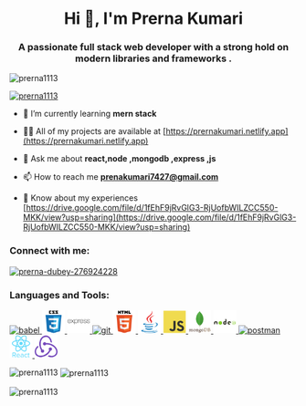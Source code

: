 <h1 align="center">Hi 👋, I'm Prerna Kumari</h1>
<h3 align="center">A passionate full stack web developer with a strong hold on modern libraries and frameworks .</h3>

<p align="left"> <img src="https://komarev.com/ghpvc/?username=prerna1113&label=Profile%20views&color=0e75b6&style=flat" alt="prerna1113" /> </p>

<p align="left"> <a href="https://github.com/ryo-ma/github-profile-trophy"><img src="https://github-profile-trophy.vercel.app/?username=prerna1113" alt="prerna1113" /></a> </p>

- 🌱 I’m currently learning **mern stack**

- 👨‍💻 All of my projects are available at [https://prernakumari.netlify.app](https://prernakumari.netlify.app)

- 💬 Ask me about **react,node ,mongodb ,express ,js**

- 📫 How to reach me **prenakumari7427@gmail.com**

- 📄 Know about my experiences [https://drive.google.com/file/d/1fEhF9jRvGlG3-RjUofbWILZCC550-MKK/view?usp=sharing](https://drive.google.com/file/d/1fEhF9jRvGlG3-RjUofbWILZCC550-MKK/view?usp=sharing)

<h3 align="left">Connect with me:</h3>
<p align="left">
<a href="https://linkedin.com/in/prerna-dubey-276924228" target="blank"><img align="center" src="https://raw.githubusercontent.com/rahuldkjain/github-profile-readme-generator/master/src/images/icons/Social/linked-in-alt.svg" alt="prerna-dubey-276924228" height="30" width="40" /></a>
</p>

<h3 align="left">Languages and Tools:</h3>
<p align="left"> <a href="https://babeljs.io/" target="_blank" rel="noreferrer"> <img src="https://www.vectorlogo.zone/logos/babeljs/babeljs-icon.svg" alt="babel" width="40" height="40"/> </a> <a href="https://www.w3schools.com/css/" target="_blank" rel="noreferrer"> <img src="https://raw.githubusercontent.com/devicons/devicon/master/icons/css3/css3-original-wordmark.svg" alt="css3" width="40" height="40"/> </a> <a href="https://expressjs.com" target="_blank" rel="noreferrer"> <img src="https://raw.githubusercontent.com/devicons/devicon/master/icons/express/express-original-wordmark.svg" alt="express" width="40" height="40"/> </a> <a href="https://git-scm.com/" target="_blank" rel="noreferrer"> <img src="https://www.vectorlogo.zone/logos/git-scm/git-scm-icon.svg" alt="git" width="40" height="40"/> </a> <a href="https://www.w3.org/html/" target="_blank" rel="noreferrer"> <img src="https://raw.githubusercontent.com/devicons/devicon/master/icons/html5/html5-original-wordmark.svg" alt="html5" width="40" height="40"/> </a> <a href="https://www.java.com" target="_blank" rel="noreferrer"> <img src="https://raw.githubusercontent.com/devicons/devicon/master/icons/java/java-original.svg" alt="java" width="40" height="40"/> </a> <a href="https://developer.mozilla.org/en-US/docs/Web/JavaScript" target="_blank" rel="noreferrer"> <img src="https://raw.githubusercontent.com/devicons/devicon/master/icons/javascript/javascript-original.svg" alt="javascript" width="40" height="40"/> </a> <a href="https://www.mongodb.com/" target="_blank" rel="noreferrer"> <img src="https://raw.githubusercontent.com/devicons/devicon/master/icons/mongodb/mongodb-original-wordmark.svg" alt="mongodb" width="40" height="40"/> </a> <a href="https://nodejs.org" target="_blank" rel="noreferrer"> <img src="https://raw.githubusercontent.com/devicons/devicon/master/icons/nodejs/nodejs-original-wordmark.svg" alt="nodejs" width="40" height="40"/> </a> <a href="https://postman.com" target="_blank" rel="noreferrer"> <img src="https://www.vectorlogo.zone/logos/getpostman/getpostman-icon.svg" alt="postman" width="40" height="40"/> </a> <a href="https://reactjs.org/" target="_blank" rel="noreferrer"> <img src="https://raw.githubusercontent.com/devicons/devicon/master/icons/react/react-original-wordmark.svg" alt="react" width="40" height="40"/> </a> <a href="https://redux.js.org" target="_blank" rel="noreferrer"> <img src="https://raw.githubusercontent.com/devicons/devicon/master/icons/redux/redux-original.svg" alt="redux" width="40" height="40"/> </a> </p>

<p><img align="left" src="https://github-readme-stats.vercel.app/api/top-langs?username=prerna1113&show_icons=true&locale=en&layout=compact" alt="prerna1113" /></p>

<p>&nbsp;<img align="center" src="https://github-readme-stats.vercel.app/api?username=prerna1113&show_icons=true&locale=en" alt="prerna1113" /></p>

<p><img align="center" src="https://github-readme-streak-stats.herokuapp.com/?user=prerna1113&" alt="prerna1113" /></p>
